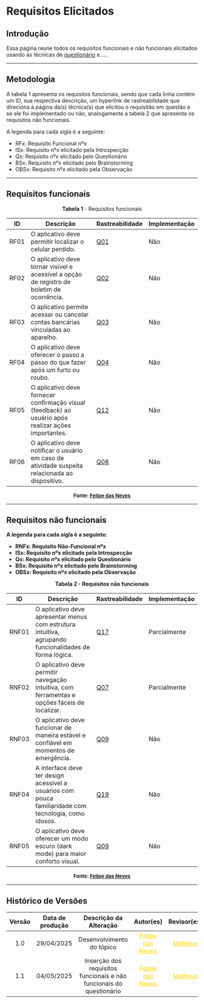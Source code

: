# Requisitos Elicitados

## Introdução

Essa página reune todos os requisitos funcionais e não funcionais elicitados usando as técnicas de [questionário](../Questionario) e.....

---

## Metodologia

A tabela 1 apresenta os requisitos funcionais, sendo que cada linha contém um ID, sua respectiva descrição, um hyperlink de rastreabilidade que direciona à página da(s) técnica(s) que elicitou o requisitão em questão e se ele foi implementado ou não, analogamente a tabela 2 que apresenta os requisitos não funcionais.

A legenda para cada sigla é a seguinte:

- RFx: Requisito Funcional nºx
- ISx: Requisito nºx elicitado pela Introspecção
- Qx: Requisito nºx elicitado pelo Questionário
- BSx: Requisito nºx elicitado pelo Brainstorming
- OBSx: Requisito nºx elicitado pela Observação

---

## Requisitos funcionais

<p style="text-align: center"><b><a id="tab_1" style="visibility: hidden;"></a>Tabela 1</b> - Requisitos funcionais</p>

| ID   | Descrição                                                                                            | Rastreabilidade                                      | Implementação |
| ---- | ---------------------------------------------------------------------------------------------------- | ---------------------------------------------------- | ------------- |
| RF01 | O aplicativo deve permitir localizar o celular perdido.                                              | <a href="../Questionario/">Q01</a> | Não           |
| RF02 | O aplicativo deve tornar visível e acessível a opção de registro de boletim de ocorrência.           | <a href="../Questionario/">Q02</a> | Não           |
| RF03 | O aplicativo permite acessar ou cancelar contas bancárias vinculadas ao aparelho.                    | <a href="../Questionario/">Q03</a> | Não           |
| RF04 | O aplicativo deve oferecer o passo a passo do que fazer após um furto ou roubo.                      | <a href="../Questionario/">Q04</a> | Não           |
| RF05 | O aplicativo deve fornecer confirmação visual (feedback) ao usuário após realizar ações importantes. | <a href="../Questionario/">Q12</a> | Não           |
| RF06 | O aplicativo deve notificar o usuário em caso de atividade suspeita relacionada ao dispositivo.      | <a href="../Questionario/">Q08</a> | Não           |

<font size="2"><p style="text-align: center"><b>Fonte: <a href="https://github.com/FelipeFreire-gf">Felipe das Neves</a></p></font>


---

## Requisitos não funcionais

A legenda para cada sigla é a seguinte:

- RNFx: Requisito Não-Funcional nºx
- ISx: Requisito nºx elicitado pela Introspecção
- Qx: Requisito nºx elicitado pelo Questionário
- BSx: Requisito nºx elicitado pelo Brainstorming
- OBSx: Requisito nºx elicitado pela Observação

<p style="text-align: center"><b><a id="tab_1" style="visibility: hidden;"></a>Tabela 2</b> - Requisitos não funcionais</p>

| ID    | Descrição                                                                                              | Rastreabilidade                                      | Implementação |
| ----- | ------------------------------------------------------------------------------------------------------ | ---------------------------------------------------- | ------------- |
| RNF01 | O aplicativo deve apresentar menus com estrutura intuitiva, agrupando funcionalidades de forma lógica. | <a href="../Questionario/">Q17</a> | Parcialmente  |
| RNF02 | O aplicativo deve permitir navegação intuitiva, com ferramentas e opções fáceis de localizar.          | <a href="../Questionario/">Q07</a> | Parcialmente  |
| RNF03 | O aplicativo deve funcionar de maneira estável e confiável em momentos de emergência.                  | <a href="../Questionario/">Q09</a> | Não           |
| RNF04 | A interface deve ter design acessível a usuários com pouca familiaridade com tecnologia, como idosos.  | <a href="../Questionario/">Q19</a> | Não           |
| RNF05 | O aplicativo deve oferecer um modo escuro (dark mode) para maior conforto visual.                      | <a href="../Questionario/">Q09</a> | Não           |


<font size="2"><p style="text-align: center"><b>Fonte: <a href="https://github.com/FelipeFreire-gf">Felipe das Neves</a></p></font>

---

## Histórico de Versões

| Versão | Data de produção   | Descrição da Alteração                               | Autor(es)             | Revisor(es)      |Data de Revisão |
| :----: | :----------------: | :--------------------------------------------------: | :-------------------: | :-------------:  |  :-----------: |
| 1.0    | 29/04/2025         | Desenvolvimento do tópico                            |<a style="color:gold;" href="https://github.com/FelipeFreire-gf" target="_blank">Felipe das Neves</a>    | <a style="color:gold;" href="https://github.com/MateuSansete" target="_blank">Matheus</a>| 29/04/2025|
| 1.1    | 04/05/2025         | Inserção dos requisitos funcionais e não funcionais do questionário                            |<a style="color:gold;" href="https://github.com/FelipeFreire-gf" target="_blank">Felipe das Neves</a>    | <a style="color:gold;" href="https://github.com/MateuSansete" target="_blank">Matheus</a>| 04/05/2025|
